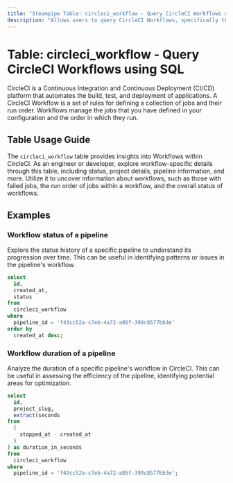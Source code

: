 ```yaml
---
title: "Steampipe Table: circleci_workflow - Query CircleCI Workflows using SQL"
description: "Allows users to query CircleCI Workflows, specifically the details of each workflow run, providing insights into build status, project details, pipeline information, and more."
---
```


# Table: circleci_workflow - Query CircleCI Workflows using SQL

CircleCI is a Continuous Integration and Continuous Deployment (CI/CD) platform that automates the build, test, and deployment of applications. A CircleCI Workflow is a set of rules for defining a collection of jobs and their run order. Workflows manage the jobs that you have defined in your configuration and the order in which they run.

## Table Usage Guide

The `circleci_workflow` table provides insights into Workflows within CircleCI. As an engineer or developer, explore workflow-specific details through this table, including status, project details, pipeline information, and more. Utilize it to uncover information about workflows, such as those with failed jobs, the run order of jobs within a workflow, and the overall status of workflows.

## Examples

### Workflow status of a pipeline
Explore the status history of a specific pipeline to understand its progression over time. This can be useful in identifying patterns or issues in the pipeline's workflow.

```sql
select
  id,
  created_at,
  status
from
  circleci_workflow
where
  pipeline_id = 'f43cc52a-c7eb-4a72-a05f-399c8577bb3e'
order by
  created_at desc;
```

### Workflow duration of a pipeline
Analyze the duration of a specific pipeline's workflow in CircleCI. This can be useful in assessing the efficiency of the pipeline, identifying potential areas for optimization.

```sql
select
  id,
  project_slug,
  extract(seconds
from
  (
    stopped_at - created_at
  )
) as duration_in_seconds
from
  circleci_workflow
where
  pipeline_id = 'f43cc52a-c7eb-4a72-a05f-399c8577bb3e';
```